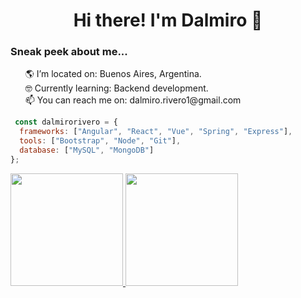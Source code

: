 ### <h1 align="center"> Hi there! I'm Dalmiro 👾 </h1>

<!--
**dalmirorivero/dalmirorivero** is a ✨ _special_ ✨ repository because its `README.md` (this file) appears on your GitHub profile.

Here are some ideas to get you started:
-->

<div>
<h3>Sneak peek about me...</h3>
<ul type=none align=left>
<li>🌎 I’m located on: Buenos Aires, Argentina.</li>
<li>🤓 Currently learning: Backend development.</li>
<li>📫 You can reach me on: dalmiro.rivero1@gmail.com</li>
</ul>

</div>



```javascript
 const dalmirorivero = {
  frameworks: ["Angular", "React", "Vue", "Spring", "Express"],
  tools: ["Bootstrap", "Node", "Git"],
  database: ["MySQL", "MongoDB"]
};
```
<div align="left">
<a href="https://github.com/dalmirorivero" >
 <img  height="180em" src="https://github-readme-stats.vercel.app/api/top-langs/?username=dalmirorivero&layout=compact&theme=graywhite" />
</a>
<a href="https://github.com/dalmirorivero" >
 <img   height="180em"  src="https://github-readme-stats.vercel.app/api?username=dalmirorivero&show_icons=true&theme=graywhite&rank_icon=github" />
</a> </div>
 <!--
<a align="right"><img align="right" src="https://github.com/dalmirorivero/dalmirorivero/assets/57370438/b55f96d9-2039-4bd6-bbbc-360e6feb768c"/></a>
</div> -->



